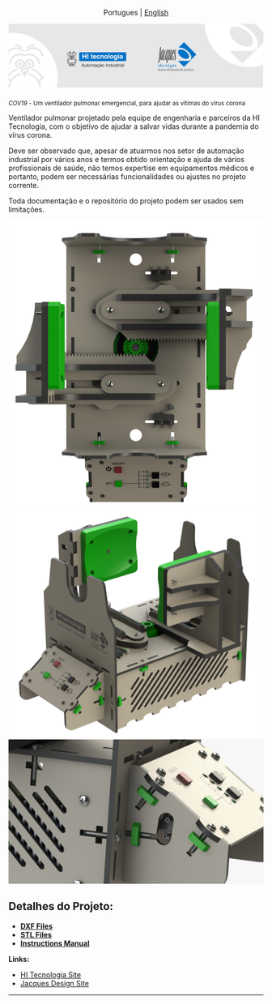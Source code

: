 <p align="center">
  <span>Portugues</span> |
  <a href="https://github.com/hitecnologia/cov19/tree/master/docs/lang/en-us#cov19">English</a>
</p>

<p align="center">
  <img src="../../docs/assets/banner.jpeg">
</p>

<sub>*COV19* - Um ventilador pulmonar emergencial, para ajudar as vítimas do vírus corona </sub>

Ventilador pulmonar projetado pela equipe de engenharia e parceiros da HI Tecnologia, 
com o objetivo de ajudar a salvar vidas durante a pandemia do vírus corona.

Deve ser observado que, apesar de atuarmos nos setor de automação industrial 
por vários anos e termos obtido orientação e ajuda de vários profissionais de 
saúde, não temos expertise em equipamentos médicos e portanto, 
podem ser necessárias funcionalidades ou ajustes no projeto corrente.

Toda documentação e o repositório do projeto podem ser usados ​​sem limitações.

<p align="center">
  <img src="../../project/mechanical/PRO_6d.png">
  <img src="../../project/mechanical/PRO_6e.png">
  <img src="../../project/mechanical/PRO_6j.jpeg">
</p>


## Detalhes do Projeto:

* **<a href="https://github.com/hitecnologia/cov19/tree/master/project/mechanical/COV19_DXF.zip">DXF Files</a>**
* **<a href="https://github.com/hitecnologia/cov19/tree/master/project/mechanical/COV19_STL.zip">STL Files</a>**
* **<a href="https://github.com/hitecnologia/cov19/tree/master/project/mechanical/instruction_manual.zip">Instructions Manual</a>**


**Links:**
* [HI Tecnologia Site](https://www.hitecnologia.com.br/)
* [Jacques Design Site](https://www.hitecnologia.com.br/)

---






